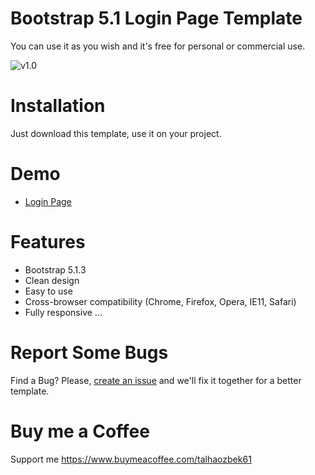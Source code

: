 # Bootstrap 5.1 Login Page Template

You can use it as you wish and it's free for personal or commercial use.

![v1.0](img/v1.0_image.png)

# Installation

Just download this template, use it on your project.

# Demo
- [Login Page](https://htmlpreview.github.io/?https://github.com/talhaozbek61/bootstrap-5.1-login-page/blob/main/v1.0/index.html)

# Features
- Bootstrap 5.1.3
- Clean design
- Easy to use
- Cross-browser compatibility (Chrome, Firefox, Opera, IE11, Safari)
- Fully responsive ...

# Report Some Bugs
Find a Bug? Please, [create an issue](https://github.com/talhaozbek61/bootstrap-5.1-login-page/issues)  and we'll fix it together for a better template.

# Buy me a Coffee
Support me  https://www.buymeacoffee.com/talhaozbek61







